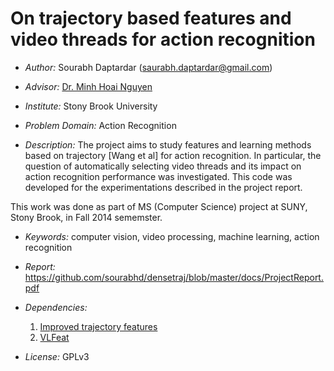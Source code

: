 On trajectory based features and video threads for action recognition
=====================================================================

* *Author:* Sourabh Daptardar (saurabh.daptardar@gmail.com)

* *Advisor:* [Dr. Minh Hoai Nguyen](http://www3.cs.stonybrook.edu/~minhhoai/index.html)

* *Institute:* Stony Brook University

* *Problem Domain:* Action Recognition 

* *Description:* The project aims to study features and learning methods based on trajectory [Wang et al] for action recognition. In particular, the question of automatically selecting video threads and its impact on action recognition performance was investigated. This code was developed for the experimentations described in the project report.
 
 This work was done as part of MS (Computer Science) project at SUNY, Stony Brook, in Fall 2014 sememster.

* *Keywords:* computer vision, video processing, machine learning, action recognition

* *Report:* https://github.com/sourabhd/densetraj/blob/master/docs/ProjectReport.pdf

* *Dependencies:*
   1. [Improved trajectory features](https://lear.inrialpes.fr/people/wang/improved_trajectories)
   2. [VLFeat](http://www.vlfeat.org/)
  
* *License:* GPLv3
